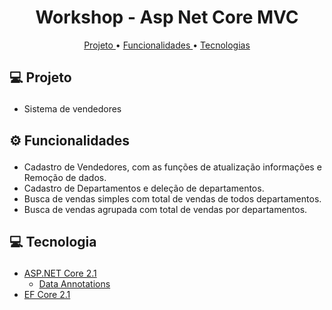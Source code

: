 <h1 align="center">  
  Workshop - Asp Net Core MVC
</h1>
<p align="center">
  <a href='#projeto'>Projeto </a> •
  <a href='#funcionalidades'>Funcionalidades </a> •
  <a href='#tecnologies'>Tecnologias</a>   
  
</p>

## <p id='projeto'>💻 Projeto </p>
- <p>Sistema de vendedores </p>

## <p id='funcionalidades'>⚙ Funcionalidades</p>

- Cadastro de Vendedores, com as funções de atualização informações e Remoção de dados.
- Cadastro de Departamentos e deleção de departamentos.
- Busca de vendas simples com total de vendas de todos departamentos.
- Busca de vendas agrupada com total de vendas por departamentos.

## <p id='tecnologies'>💻 Tecnologia </p>

- <a href="https://docs.microsoft.com/pt-br/dotnet/core/dotnet-five">ASP.NET Core 2.1</a>
  - <a href="https://docs.microsoft.com/pt-br/dotnet/api/system.componentmodel.dataannotations?view=netcore-2.1">Data Annotations</a>
- <a href="https://docs.microsoft.com/pt-br/ef/core/">EF Core 2.1</a>


